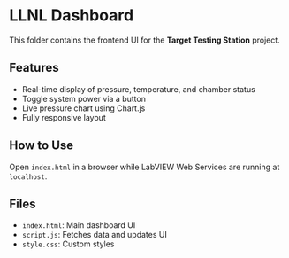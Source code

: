 # LLNL Dashboard

This folder contains the frontend UI for the **Target Testing Station** project.

## Features
- Real-time display of pressure, temperature, and chamber status
- Toggle system power via a button
- Live pressure chart using Chart.js
- Fully responsive layout

## How to Use
Open `index.html` in a browser while LabVIEW Web Services are running at `localhost`.

## Files
- `index.html`: Main dashboard UI
- `script.js`: Fetches data and updates UI
- `style.css`: Custom styles
